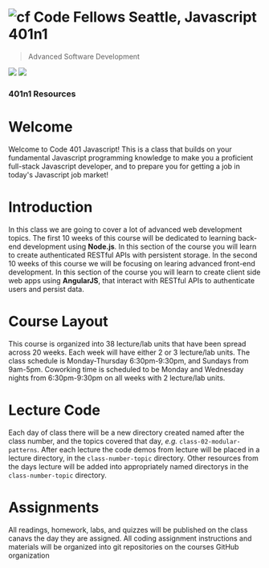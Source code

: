 ![cf](http://i.imgur.com/7v5ASc8.png) Code Fellows Seattle, Javascript 401n1
=====================================
> Advanced Software Development  

[![](https://img.shields.io/badge/YouTube-401n1%20Lectures-red.svg)](https://www.youtube.com/playlist?list=PLVngfM2hsbi86RFbvl4BPeaEu69IuaxGD)
[![](https://img.shields.io/badge/canvas-401d10-blue.svg)](https://canvas.instructure.com/courses/1046705/modules)

### 401n1 Resources
<!--* [401n1 youtube videos](https://www.youtube.com/playlist?list=PLVngfM2hsbi86RFbvl4BPeaEu69IuaxGD)-->
<!--* [401n1 code assignment repositorys](https://github.com/codefellows-seattle-javascript-401n1)-->
<!--* [401n1 canvas](https://canvas.instructure.com/courses/1024929): Find readings, quizzes, survays, labs, ect...-->
<!--* [401n1 slack chatroom](https://codefellows.slack.com/messages/sea-401n1-javascript/): Class Chat-->
<!--* [401n1 prework repository](https://github.com/codefellows/code-401-JS-prework)-->

# Welcome

Welcome to Code 401 Javascript! This is a class that builds on your fundamental Javascript programming knowledge to make you a proficient full-stack Javascript developer, and to prepare you for getting a job in today's Javascript job market!

# Introduction 
In this class we are going to cover a lot of advanced web development topics. The first 10 weeks of this course will be dedicated to learning back-end development using **Node.js**. In this section of the course you will learn to create authenticated RESTful APIs with persistent storage. In the second 10 weeks of this course we will be focusing on learing advanced front-end development. In this section of the course you will learn to create client side web apps using **AngularJS**, that interact with RESTful APIs to authenticate users and persist data.

# Course Layout
This course is organized into 38 lecture/lab units that have been spread across 20 weeks. Each week will have either 2 or 3 lecture/lab units. The class schedule is Monday-Thursday 6:30pm-9:30pm, and Sundays from 9am-5pm. Coworking time is scheduled to be Monday and Wednesday nights from 6:30pm-9:30pm on all weeks with 2 lecture/lab units.

# Lecture Code
Each day of class there will be a new directory created named after the class number, and the topics covered that day, _e.g._ `class-02-modular-patterns`.  After each lecture the code demos from lecture will be placed in a lecture directory, in the `class-number-topic` directory. Other resources from the days lecture will be added into appropriately named directorys in the `class-number-topic` directory.

# Assignments
All readings, homework, labs, and quizzes will be published on the class canavs the day they are assigned. All coding assignment instructions and materials will be organized into git repositories on the courses GitHub organization
